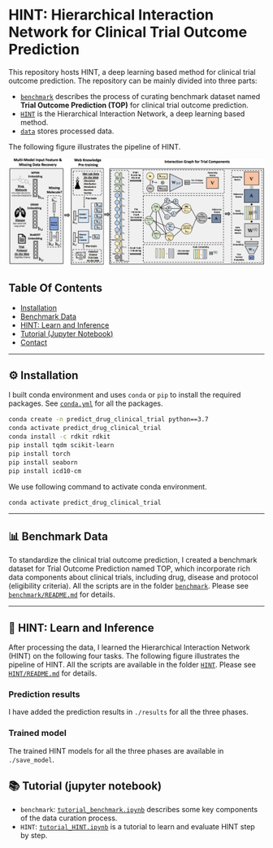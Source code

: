 # HINT: Hierarchical Interaction Network for Clinical Trial Outcome Prediction





This repository hosts HINT, a deep learning based method for clinical trial outcome prediction. 
The repository can be mainly divided into three parts:
- [`benchmark`](https://github.com/futianfan/clinical-trial-outcome-prediction/tree/main/benchmark) describes the process of curating benchmark dataset named **Trial Outcome Prediction (TOP)** for clinical trial outcome prediction. 
- [`HINT`](https://github.com/futianfan/clinical-trial-outcome-prediction/tree/main/HINT) is the Hierarchical Interaction Network, a deep learning based method. 
- [`data`](https://github.com/futianfan/clinical-trial-outcome-prediction/tree/main/data) stores processed data. 


The following figure illustrates the pipeline of HINT. 

<p align="center"><img src="./HINT/hint.png" alt="logo" width="810px" /></p>



## Table Of Contents 

- [Installation](#installation)
- [Benchmark Data](#benchmark) 
- [HINT: Learn and Inference](#hint) 
- [Tutorial (Jupyter Notebook)](#tutorial)
- [Contact](#contact) 

--- 

<a name="installation"></a>
## ⚙️ Installation

I built conda environment and uses `conda` or `pip` to install the required packages. See [`conda.yml`](https://github.com/futianfan/clinical-trial-outcome-prediction/blob/main/conda.yml) for all the packages. 

```bash
conda create -n predict_drug_clinical_trial python==3.7 
conda activate predict_drug_clinical_trial 
conda install -c rdkit rdkit  
pip install tqdm scikit-learn 
pip install torch
pip install seaborn 
pip install icd10-cm
```

We use following command to activate conda environment. 
```bash
conda activate predict_drug_clinical_trial
```

---


<a name="benchmark"></a>
## 📊 Benchmark Data

To standardize the clinical trial outcome prediction, I created a benchmark dataset for Trial Outcome Prediction named TOP, which incorporate rich data components about clinical trials, including drug, disease and protocol (eligibility criteria). 
All the scripts are in the folder [`benchmark`](https://github.com/futianfan/clinical-trial-outcome-prediction/tree/main/benchmark). 
Please see [`benchmark/README.md`](https://github.com/futianfan/clinical-trial-outcome-prediction/blob/main/benchmark/README.md) for details. 

---


<a name="hint"></a>
## 🤖 HINT: Learn and Inference 

After processing the data, I learned the Hierarchical Interaction Network (HINT) on the following four tasks. The following figure illustrates the pipeline of HINT. All the scripts are available in the folder [`HINT`](https://github.com/futianfan/clinical-trial-outcome-prediction/blob/main/HINT). 
Please see [`HINT/README.md`](https://github.com/futianfan/clinical-trial-outcome-prediction/blob/main/HINT/README.md) for details. 

### Prediction results

I have added the prediction results in `./results` for all the three phases. 

### Trained model

The trained HINT models for all the three phases are available in `./save_model`.  

## 📚 Tutorial (jupyter notebook)


- `benchmark`: [`tutorial_benchmark.ipynb`](https://github.com/futianfan/clinical-trial-outcome-prediction/blob/main/benchmark/README.md) describes some key components of the data curation process. 
- `HINT`: [`tutorial_HINT.ipynb`](https://github.com/futianfan/clinical-trial-outcome-prediction/blob/main/HINT/README.md) is a tutorial to learn and evaluate HINT step by step. 

















